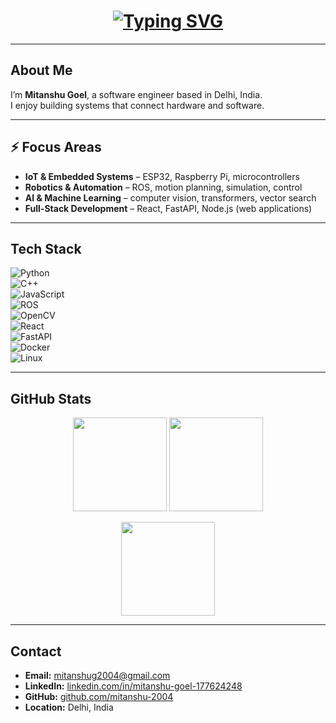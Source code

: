 <h1 align="center">
  <a href="https://git.io/typing-svg">
    <img src="https://readme-typing-svg.herokuapp.com?font=Fira+Code&pause=1000&color=36BCF7&width=600&height=60&lines=Hi+There!+I'm+Mitanshu+Goel;Software+Engineer+%7C+Robotics+%7C+AI" alt="Typing SVG" />
  </a>
</h1>


---

## About Me

I’m **Mitanshu Goel**, a software engineer based in Delhi, India.   
I enjoy building systems that connect hardware and software.

---

## ⚡ Focus Areas

- **IoT & Embedded Systems** – ESP32, Raspberry Pi, microcontrollers  
- **Robotics & Automation** – ROS, motion planning, simulation, control  
- **AI & Machine Learning** – computer vision, transformers, vector search  
- **Full-Stack Development** – React, FastAPI, Node.js (web applications)  

---

## Tech Stack

![Python](https://img.shields.io/badge/Python-3776AB?style=for-the-badge&logo=python&logoColor=white)  
![C++](https://img.shields.io/badge/C++-00599C?style=for-the-badge&logo=c%2B%2B&logoColor=white)  
![JavaScript](https://img.shields.io/badge/JavaScript-323330?style=for-the-badge&logo=javascript&logoColor=F7DF1E)  
![ROS](https://img.shields.io/badge/ROS-22314E?style=for-the-badge&logo=ros&logoColor=white)  
![OpenCV](https://img.shields.io/badge/OpenCV-27338e?style=for-the-badge&logo=opencv&logoColor=white)  
![React](https://img.shields.io/badge/React-20232A?style=for-the-badge&logo=react&logoColor=61DAFB)  
![FastAPI](https://img.shields.io/badge/FastAPI-005571?style=for-the-badge&logo=fastapi)  
![Docker](https://img.shields.io/badge/Docker-2496ED?style=for-the-badge&logo=docker&logoColor=white)  
![Linux](https://img.shields.io/badge/Linux-FCC624?style=for-the-badge&logo=linux&logoColor=black)  

---


## GitHub Stats

<p align="center">
  <img src="https://github-readme-stats.vercel.app/api?username=mitanshu-2004&show_icons=true&theme=dark&hide_border=true" height="150"/>
  <img src="https://github-readme-stats.vercel.app/api/top-langs/?username=mitanshu-2004&layout=compact&theme=dark&hide_border=true" height="150"/>
</p>
<p align="center">
  <img src="https://github-readme-streak-stats.herokuapp.com/?user=mitanshu-2004&theme=dark&hide_border=true" height="150"/>
</p>

---

## Contact

- **Email:** [mitanshug2004@gmail.com](mailto:mitanshug2004@gmail.com)  
- **LinkedIn:** [linkedin.com/in/mitanshu-goel-177624248](https://www.linkedin.com/in/mitanshu-goel-177624248)  
- **GitHub:** [github.com/mitanshu-2004](https://github.com/mitanshu-2004)  
- **Location:** Delhi, India
